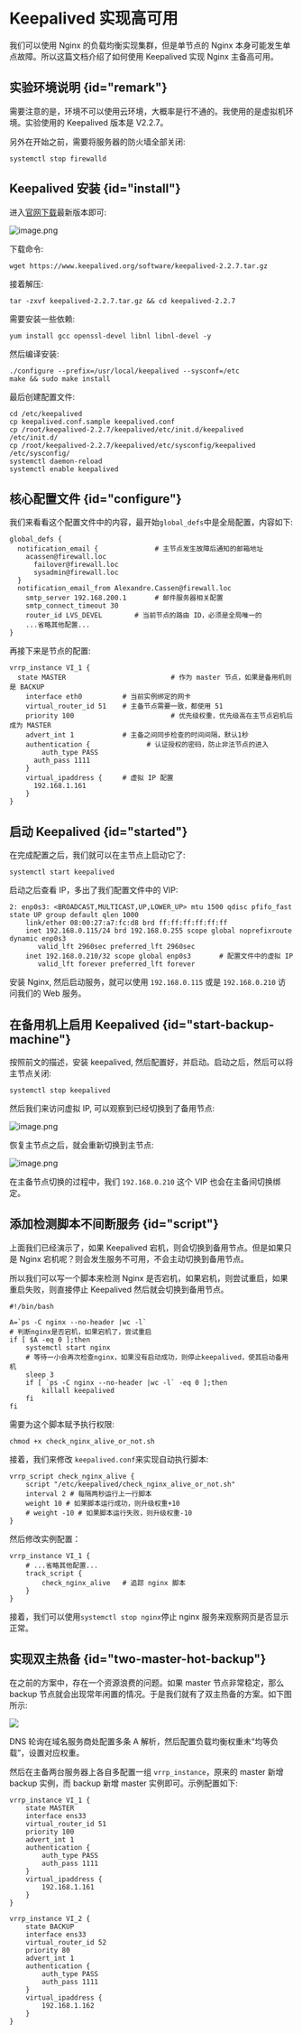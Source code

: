 # Keepalived 实现高可用

我们可以使用 Nginx 的负载均衡实现集群，但是单节点的 Nginx 本身可能发生单点故障。所以这篇文档介绍了如何使用 Keepalived 实现 Nginx 主备高可用。

## 实验环境说明 {id="remark"}

需要注意的是，环境不可以使用云环境，大概率是行不通的。我使用的是虚拟机环境。实验使用的 Keepalived 版本是 V2.2.7。

另外在开始之前，需要将服务器的防火墙全部关闭:
```shell
systemctl stop firewalld
```
## Keepalived 安装 {id="install"}

进入[官网下载](https://www.keepalived.org/download.html)最新版本即可:

![image.png](http://file-linker.oss-cn-hangzhou.aliyuncs.com/hbr0ckuu6nJVB4TbBNNZ.png)

下载命令:
```shell
wget https://www.keepalived.org/software/keepalived-2.2.7.tar.gz
```
接着解压:
```shell
tar -zxvf keepalived-2.2.7.tar.gz && cd keepalived-2.2.7
```
需要安装一些依赖:
```shell
yum install gcc openssl-devel libnl libnl-devel -y
```
然后编译安装:
```shell
./configure --prefix=/usr/local/keepalived --sysconf=/etc
make && sudo make install
```
最后创建配置文件:
```shell
cd /etc/keepalived
cp keepalived.conf.sample keepalived.conf
cp /root/keepalived-2.2.7/keepalived/etc/init.d/keepalived /etc/init.d/
cp /root/keepalived-2.2.7/keepalived/etc/sysconfig/keepalived /etc/sysconfig/
systemctl daemon-reload
systemctl enable keepalived
```

## 核心配置文件 {id="configure"}

我们来看看这个配置文件中的内容，最开始`global_defs`中是全局配置，内容如下:

```nginx
global_defs {
  notification_email {				# 主节点发生故障后通知的邮箱地址
    acassen@firewall.loc
      failover@firewall.loc
      sysadmin@firewall.loc
  }
  notification_email_from Alexandre.Cassen@firewall.loc
    smtp_server 192.168.200.1		# 邮件服务器相关配置
    smtp_connect_timeout 30
    router_id LVS_DEVEL        # 当前节点的路由 ID，必须是全局唯一的
  	...省略其他配置...
}
```

再接下来是节点的配置:

```nginx
vrrp_instance VI_1 {
  state MASTER							# 作为 master 节点，如果是备用机则是 BACKUP
    interface eth0          # 当前实例绑定的网卡
    virtual_router_id 51    # 主备节点需要一致，都使用 51
    priority 100						# 优先级权重，优先级高在主节点宕机后成为 MASTER
    advert_int 1            # 主备之间同步检查的时间间隔，默认1秒
    authentication {			  # 认证授权的密码，防止非法节点的进入
    	auth_type PASS
      auth_pass 1111
  	}
    virtual_ipaddress {     # 虚拟 IP 配置
      192.168.1.161
    }
}
```

## 启动 Keepalived {id="started"}

在完成配置之后，我们就可以在主节点上启动它了:

```shell
systemctl start keepalived
```

启动之后查看 IP，多出了我们配置文件中的 VIP:

```shell
2: enp0s3: <BROADCAST,MULTICAST,UP,LOWER_UP> mtu 1500 qdisc pfifo_fast state UP group default qlen 1000
    link/ether 08:00:27:a7:fc:d8 brd ff:ff:ff:ff:ff:ff
    inet 192.168.0.115/24 brd 192.168.0.255 scope global noprefixroute dynamic enp0s3
       valid_lft 2960sec preferred_lft 2960sec
    inet 192.168.0.210/32 scope global enp0s3		# 配置文件中的虚拟 IP
       valid_lft forever preferred_lft forever
```

安装 Nginx, 然后启动服务，就可以使用 `192.168.0.115` 或是 `192.168.0.210` 访问我们的 Web 服务。

## 在备用机上启用 Keepalived {id="start-backup-machine"}

按照前文的描述，安装 keepalived, 然后配置好，并启动。启动之后，然后可以将主节点关闭:
```shell
systemctl stop keepalived
```
然后我们来访问虚拟 IP, 可以观察到已经切换到了备用节点:

![image.png](http://file-linker.oss-cn-hangzhou.aliyuncs.com/ldTyAUFVcDNsPiBnbY3H.png)

恢复主节点之后，就会重新切换到主节点:

![image.png](http://file-linker.oss-cn-hangzhou.aliyuncs.com/Ut0bLsLPrlWHdqcsjZ7Z.png)

在主备节点切换的过程中，我们 `192.168.0.210` 这个 VIP 也会在主备间切换绑定。

## 添加检测脚本不间断服务 {id="script"}

上面我们已经演示了，如果 Keepalived 宕机，则会切换到备用节点。但是如果只是 Nginx 宕机呢？则会发生服务不可用，不会主动切换到备用节点。

所以我们可以写一个脚本来检测 Nginx 是否宕机，如果宕机，则尝试重启，如果重启失败，则直接停止 Keepalived 然后就会切换到备用节点。

```shell
#!/bin/bash

A=`ps -C nginx --no-header |wc -l`
# 判断nginx是否宕机，如果宕机了，尝试重启
if [ $A -eq 0 ];then
    systemctl start nginx
    # 等待一小会再次检查nginx，如果没有启动成功，则停止keepalived，使其启动备用机
    sleep 3
    if [ `ps -C nginx --no-header |wc -l` -eq 0 ];then
        killall keepalived
    fi
fi
```
需要为这个脚本赋予执行权限:
```shell
chmod +x check_nginx_alive_or_not.sh
```
接着，我们来修改 `keepalived.conf`来实现自动执行脚本:
```shell
vrrp_script check_nginx_alive {
    script "/etc/keepalived/check_nginx_alive_or_not.sh"
    interval 2 # 每隔两秒运行上一行脚本
    weight 10 # 如果脚本运行成功，则升级权重+10
    # weight -10 # 如果脚本运行失败，则升级权重-10
}
```
然后修改实例配置：
```shell
vrrp_instance VI_1 {
    # ...省略其他配置...
    track_script {
        check_nginx_alive   # 追踪 nginx 脚本
    }
}
```
接着，我们可以使用`systemctl stop nginx`停止 nginx 服务来观察网页是否显示正常。

## 实现双主热备 {id="two-master-hot-backup"}

在之前的方案中，存在一个资源浪费的问题。如果 master 节点非常稳定，那么 backup 节点就会出现常年闲置的情况。于是我们就有了双主热备的方案。如下图所示:

![](http://file-linker.oss-cn-hangzhou.aliyuncs.com/8eylhaFUwUiqT9FPoZbP.jpeg)

DNS 轮询在域名服务商处配置多条 A 解析，然后配置负载均衡权重未“均等负载”，设置对应权重。

然后在主备两台服务器上各自多配置一组 `vrrp_instance`，原来的 master 新增 backup 实例，而 backup 新增 master 实例即可。示例配置如下:
```shell
vrrp_instance VI_1 {
    state MASTER
    interface ens33
    virtual_router_id 51
    priority 100
    advert_int 1
    authentication {
        auth_type PASS
        auth_pass 1111
    }
    virtual_ipaddress {
        192.168.1.161
    }
}

vrrp_instance VI_2 {
    state BACKUP
    interface ens33
    virtual_router_id 52
    priority 80
    advert_int 1
    authentication {
        auth_type PASS
        auth_pass 1111
    }
    virtual_ipaddress {
        192.168.1.162
    }
}
```